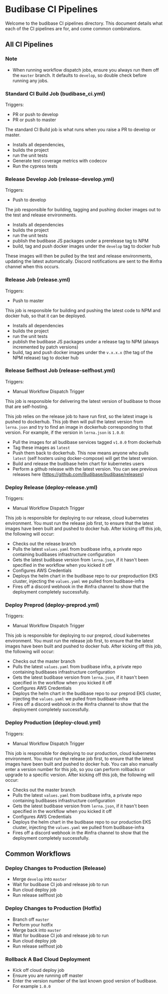 
# Budibase CI Pipelines

Welcome to the budibase CI pipelines directory. This document details what each of the CI pipelines are for, and come common combinations.

## All CI Pipelines

### Note
- When running workflow dispatch jobs, ensure you always run them off the `master` branch. It defaults to `develop`, so double check before running any jobs.

### Standard CI Build Job (budibase_ci.yml)
Triggers:
- PR or push to develop
- PR or push to master

The standard CI Build job is what runs when you raise a PR to develop or master. 
- Installs all dependencies,
- builds the project 
- run the unit tests
- Generate test coverage metrics with codecov
- Run the cypress tests

### Release Develop Job (release-develop.yml)
Triggers:
- Push to develop

The job responsible for building, tagging and pushing docker images out to the test and release environments. 
- Installs all dependencies
- builds the project 
- run the unit tests
- publish the budibase JS packages under a prerelease tag to NPM
- build, tag and push docker images under the `develop` tag to docker hub

These images will then be pulled by the test and release environments, updating the latest automatically. Discord notifications are sent to the #infra channel when this occurs.

### Release Job (release.yml)
Triggers:
- Push to master

This job is responsible for building and pushing the latest code to NPM and docker hub, so that it can be deployed.
- Installs all dependencies
- builds the project 
- run the unit tests
- publish the budibase JS packages under a release tag to NPM (always incremented by patch versions)
- build, tag and push docker images under the `v.x.x.x` (the tag of the NPM release) tag to docker hub

### Release Selfhost Job (release-selfhost.yml)
Triggers:
- Manual Workflow Dispatch Trigger

This job is responsible for delivering the latest version of budibase to those that are self-hosting. 

This job relies on the release job to have run first, so the latest image is pushed to dockerhub. This job then will pull the latest version from `lerna.json` and try to find an image in dockerhub corresponding to that version. For example, if the version in `lerna.json` is `1.0.0`:
- Pull the images for all budibase services tagged `v1.0.0` from dockerhub
- Tag these images as `latest`
- Push them back to dockerhub. This now means anyone who pulls `latest` (self hosters using docker-compose) will get the latest version.
- Build and release the budibase helm chart for kubernetes users
- Perform a github release with the latest version. You can see previous releases here (https://github.com/Budibase/budibase/releases)

### Deploy Release (deploy-release.yml)
Triggers:
- Manual Workflow Dispatch Trigger

This job is responsible for deploying to our release, cloud kubernetes environment. You must run the release job first, to ensure that the latest images have been built and pushed to docker hub. After kicking off this job, the following will occur:

- Checks out the release branch 
- Pulls the latest `values.yaml` from budibase infra, a private repo containing budibases infrastructure configuration
- Gets the latest budibase version from `lerna.json`, if it hasn't been specified in the workflow when you kicked it off
- Configures AWS Credentials  
- Deploys the helm chart in the budibase repo to our preproduction EKS cluster, injecting the `values.yaml` we pulled from budibase-infra
- Fires off a discord webhook in the #infra channel to show that the deployment completely successfully.

### Deploy Preprod (deploy-preprod.yml)
Triggers:
- Manual Workflow Dispatch Trigger

This job is responsible for deploying to our preprod, cloud kubernetes environment. You must run the release job first, to ensure that the latest images have been built and pushed to docker hub. After kicking off this job, the following will occur:

- Checks out the master branch 
- Pulls the latest `values.yaml` from budibase infra, a private repo containing budibases infrastructure configuration
- Gets the latest budibase version from `lerna.json`, if it hasn't been specified in the workflow when you kicked it off
- Configures AWS Credentials  
- Deploys the helm chart in the budibase repo to our preprod EKS cluster, injecting the `values.yaml` we pulled from budibase-infra
- Fires off a discord webhook in the #infra channel to show that the deployment completely successfully.

### Deploy Production (deploy-cloud.yml)
Triggers:
- Manual Workflow Dispatch Trigger

This job is responsible for deploying to our production, cloud kubernetes environment. You must run the release job first, to ensure that the latest images have been built and pushed to docker hub. You can also manually enter a version number for this job, so you can perform rollbacks or upgrade to a specific version. After kicking off this job, the following will occur:

- Checks out the master branch 
- Pulls the latest `values.yaml` from budibase infra, a private repo containing budibases infrastructure configuration
- Gets the latest budibase version from `lerna.json`, if it hasn't been specified in the workflow when you kicked it off
- Configures AWS Credentials  
- Deploys the helm chart in the budibase repo to our production EKS cluster, injecting the `values.yaml` we pulled from budibase-infra
- Fires off a discord webhook in the #infra channel to show that the deployment completely successfully.

## Common Workflows

### Deploy Changes to Production (Release)
- Merge `develop` into `master`
- Wait for budibase CI job and release job to run
- Run cloud deploy job
- Run release selfhost job

### Deploy Changes to Production (Hotfix)
- Branch off `master`
- Perform your hotfix
- Merge back into `master`
- Wait for budibase CI job and release job to run
- Run cloud deploy job
- Run release selfhost job

### Rollback A Bad Cloud Deployment
- Kick off cloud deploy job
- Ensure you are running off master
- Enter the version number of the last known good version of budibase. For example `1.0.0`